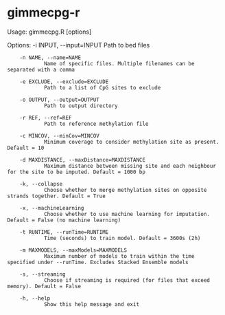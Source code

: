 # gimmecpg-r

Usage: gimmecpg.R [options]


Options:
        -i INPUT, --input=INPUT
                Path to bed files

        -n NAME, --name=NAME
                Name of specific files. Multiple filenames can be separated with a comma

        -e EXCLUDE, --exclude=EXCLUDE
                Path to a list of CpG sites to exclude

        -o OUTPUT, --output=OUTPUT
                Path to output directory

        -r REF, --ref=REF
                Path to reference methylation file

        -c MINCOV, --minCov=MINCOV
                Minimum coverage to consider methylation site as present. Default = 10

        -d MAXDISTANCE, --maxDistance=MAXDISTANCE
                Maximum distance between missing site and each neighbour for the site to be imputed. Default = 1000 bp

        -k, --collapse
                Choose whether to merge methylation sites on opposite strands together. Default = True

        -x, --machineLearning
                Choose whether to use machine learning for imputation. Default = False (no machine learning)

        -t RUNTIME, --runTime=RUNTIME
                Time (seconds) to train model. Default = 3600s (2h)

        -m MAXMODELS, --maxModels=MAXMODELS
                Maximum number of models to train within the time specified under --runTime. Excludes Stacked Ensemble models

        -s, --streaming
                Choose if streaming is required (for files that exceed memory). Default = False

        -h, --help
                Show this help message and exit